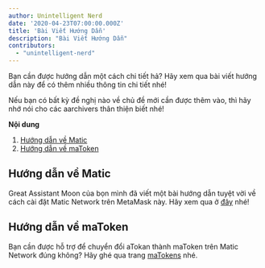 ```yaml
---
author: Unintelligent Nerd
date: '2020-04-23T07:00:00.000Z'
title: 'Bài Viết Hướng Dẫn'
description: "Bài Viết Hướng Dẫn"
contributors:
  - "unintelligent-nerd"
---
```


Bạn cần được hướng dẫn một cách chi tiết hả? Hãy xem qua bài viết hướng dẫn này để có thêm nhiều thông tin chi tiết nhé!

Nếu bạn có bất kỳ đề nghị nào về chủ đề mới cần được thêm vào, thì hãy nhớ nói cho các aarchivers thân thiện biết nhé!

<div class="contentsBox">

**Nội dung**

<ol>
<li><a href=#matic-tutorial>Hướng dẫn về Matic</a></li>
<li><a href=#matokens-tutorial>Hướng dẫn về maToken</a></li>
</ol>

</div>

## Hướng dẫn về Matic
Great Assistant Moon của bọn mình đã viết một bài hướng dẫn tuyệt vời về cách cài đặt Matic Network trên MetaMask này. Hãy xem qua ở [đây](/matic) nhé!

## Hướng dẫn về maToken
Bạn cần được hỗ trợ để chuyển đổi aTokan thành maToken trên Matic Network đúng không? Hãy ghé qua trang  [maTokens](/matokens) nhé.